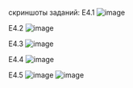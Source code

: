 скриншоты заданий:
E4.1
![image](https://github.com/GennadyIG/HTML-JS/assets/120253513/ef485f02-2eea-497f-91ca-ce1409395f93)

E4.2
![image](https://github.com/GennadyIG/HTML-JS/assets/120253513/f3549c77-d49a-403b-b83f-0269b5d77a2c)

E4.3
![image](https://github.com/GennadyIG/HTML-JS/assets/120253513/445d6268-c515-4b8d-936a-0612f80e676a)

E4.4
![image](https://github.com/GennadyIG/HTML-JS/assets/120253513/0aca5e01-6b97-41cc-8cd2-db15b0faffb6)


E4.5
![image](https://github.com/GennadyIG/HTML-JS/assets/120253513/b3312725-6c5e-4a58-8dcb-989f33d4e805)
![image](https://github.com/GennadyIG/HTML-JS/assets/120253513/6401812f-e9e8-41be-bb08-ce68cf23e50b)

